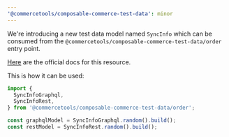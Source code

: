 ```yaml
---
'@commercetools/composable-commerce-test-data': minor
---
```


We're introducing a new test data model named `SyncInfo` which can be consumed from the `@commercetools/composable-commerce-test-data/order` entry point.

[Here](https://docs.commercetools.com/api/projects/orders#syncinfo) are the official docs for this resource.

This is how it can be used:

```ts
import {
  SyncInfoGraphql,
  SyncInfoRest,
} from '@commercetools/composable-commerce-test-data/order';

const graphqlModel = SyncInfoGraphql.random().build();
const restModel = SyncInfoRest.random().build();
```
